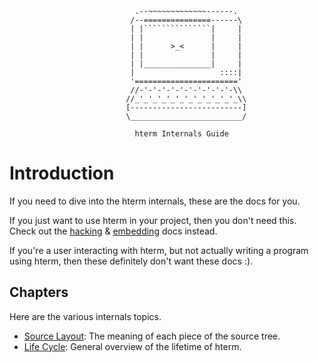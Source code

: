 ```
                            .--~~~~~~~~~~~~~------.
                           /--===============------\
                           | |```````````````|     |
                           | |               |     |
                           | |      >_<      |     |
                           | |               |     |
                           | |_______________|     |
                           |                   ::::|
                           '======================='
                           //-'-'-'-'-'-'-'-'-'-'-\\
                          //_'_'_'_'_'_'_'_'_'_'_'_\\
                          [-------------------------]
                          \_________________________/

                            hterm Internals Guide
```

# Introduction

If you need to dive into the hterm internals, these are the docs for you.

If you just want to use hterm in your project, then you don't need this.
Check out the [hacking](../hack.md) & [embedding](../embed.md) docs instead.

If you're a user interacting with hterm, but not actually writing a program
using hterm, then these definitely don't want these docs :).

## Chapters

Here are the various internals topics.

* [Source Layout](./source.md): The meaning of each piece of the source tree.
* [Life Cycle](./lifecycle.md): General overview of the lifetime of hterm.
